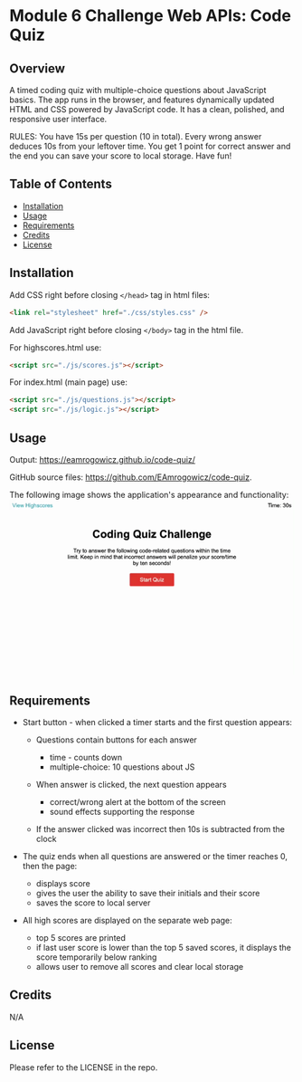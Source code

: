 # Module 6 Challenge Web APIs: Code Quiz

## Overview

A timed coding quiz with multiple-choice questions about JavaScript basics. The
app runs in the browser, and features dynamically updated HTML and CSS powered
by JavaScript code. It has a clean, polished, and responsive user interface.

RULES: You have 15s per question (10 in total). Every wrong answer deduces 10s
from your leftover time. You get 1 point for correct answer and the end you can
save your score to local storage. Have fun!

## Table of Contents

- [Installation](#installation)
- [Usage](#usage)
- [Requirements](#requirements)
- [Credits](#credits)
- [License](#license)

## Installation

Add CSS right before closing `</head>` tag in html files:

```html
<link rel="stylesheet" href="./css/styles.css" />
```

Add JavaScript right before closing `</body>` tag in the html file.

For highscores.html use:

```html
<script src="./js/scores.js"></script>
```

For index.html (main page) use:

```html
<script src="./js/questions.js"></script>
<script src="./js/logic.js"></script>
```

## Usage

Output: https://eamrogowicz.github.io/code-quiz/

GitHub source files: https://github.com/EAmrogowicz/code-quiz.

The following image shows the application's appearance and functionality:
![Animation of code quiz. Presses button to start quiz. Clicks the button for the answer to each question, displays if answer was correct or incorrect. Quiz finishes and displays high scores. User adds their initials, then clears their initials and starts over.](./assets/js-code-quiz.gif)

## Requirements

- Start button - when clicked a timer starts and the first question appears:

  - Questions contain buttons for each answer

    - time - counts down
    - multiple-choice: 10 questions about JS

  - When answer is clicked, the next question appears

    - correct/wrong alert at the bottom of the screen
    - sound effects supporting the response

  - If the answer clicked was incorrect then 10s is subtracted from the clock

- The quiz ends when all questions are answered or the timer reaches 0, then the
  page:

  - displays score
  - gives the user the ability to save their initials and their score
  - saves the score to local server

- All high scores are displayed on the separate web page:
  - top 5 scores are printed
  - if last user score is lower than the top 5 saved scores, it displays the
    score temporarily below ranking
  - allows user to remove all scores and clear local storage

## Credits

N/A

## License

Please refer to the LICENSE in the repo.
